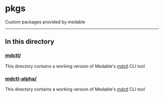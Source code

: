 # pkgs

Custom packages provided by medable

---

## In this directory

### [mdctl/](./mdctl/)

This directory contains a working version of Medable's [mdctl](https://github.com/Medable/mdctl) CLI tool

### [mdctl-alpha/](./mdctl-alpha/)

This directory contains a working version of Medable's [mdctl](https://github.com/Medable/mdctl) CLI tool
